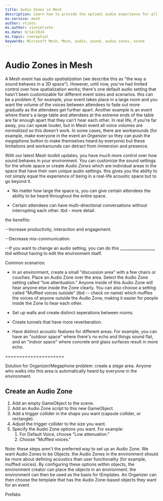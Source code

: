 ```yaml
---
title: Audio Zones in Mesh
description: Learn how to provide the optimal audio experience for all attendees in a Mesh event. 
ms.service: mesh
author: vtieto
ms.author: vinnietieto
ms.date: 6/14/2024
ms.topic: conceptual
keywords: Microsoft Mesh, Mesh, audio, sound, audio zones, sound
---
```


# Audio Zones in Mesh

A Mesh event has *audio spatialization* (we describe this as "the way a sound behaves in a 3D space"). However, until now, you've had limited control over how spatialization works; there's one default audio setting that hasn't been customizable for different event sizes and scenarios. this can be a problem if, for example, your event takes place in a large room and you want the volume of the voices between attendees to fade out more gradually as the attendees get further apart. Another example is an event where there's a large table and attendees at the extreme ends of the table are far enough apart that they can't hear each other. In real life, if you're far away, you can speak louder, but in Mesh event all voice volumes are *normalized* so this doesn't work. In some cases, there are workarounds (for example, make everyone in the event an *Organizer* so they can push the *megaphone* button to make themselves heard by everyone) but these limitations and workarounds can detract from immersion and presence. 

With our latest Mesh toolkit updates, you have much more control over how sound behaves in your environment. You can customize the sound settings for the whole space or create *Audio Zones* which are individual areas in the space that have their own unique audio settings. this gives you the ability to not simply equal the experience of being in a real-life acoustic space but to go beyond it. 

- No matter how large the space is, you can give certain attendees the ability to be heard throughout the entire space.

- Certain attendees can have multi-directional conversations without interrupting each other. tbd - more detail.

the benefits:

--Increase productivity, interaction and engagement.

--Decrease mis-communication.

--If you want to change an audio setting, you can do this __________________ tbd without having to edit the environment itself.

Common scenarios:

- In an environment, create a small "discussion area" with a few chairs or couches. Place an Audio Zone over the area. Select the Audio Zone setting called "low attentuation." Anyone inside of this Audio Zone will hear anyone else inside the Zone clearly. You can also choose a setting called "Muffled voices outside" (tbd -- check on name) which muffles the voices of anyone outside the Audio Zone, making it easier for people inside the Zone to hear each other.

- Set up walls and create distinct seperations between rooms.

- Create tunnels that have more reverberation.

- Have distinct acoustic features for different areas. For example, you can have an "outdoor space" where there's no echo and things sound flat, and an "indoor space" where concrete and glass surfaces result in more echo.


=====================

Solution for Organizer/Megaphone problem: create a *stage* area. Anyone who walks into this area is automatically heard by everyone in the environment. 

## Create an Audio Zone

1. Add an empty GameObject to the scene.
1. Add an Audio Zone script to this new GameObject.
1. Add a trigger collider in the shape you want (capsule collider, or rectangle).
1. Adjust the trigger collider to the size you want.
1. Specify the Audio Zone options you want. For example:
    1. For Default Voice, choose "Low attenuation."
    1. Choose "Muffled voices."

Note: these steps aren't the preferred way to set up an Audio Zone. We want Audio Zones to be Objects. the Audio Zones in the environment should be more about defining acoustics than user functionality (for example, muffled voices). By configuring these options within objects, the environment creator can place the objects in an environment. the environment can then be used as the basis for tEmplates. An Organizer can then choose the template that has the Audio Zone-based objects they want for an event. 

Prefabs

